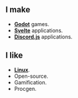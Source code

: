 ## I make

- **[Godot](https://github.com/godotengine/godot)** games.
- **[Svelte](https://github.com/sveltejs/svelte)** applications.
- **[Discord.js](https://github.com/discordjs/discord.js/)** applications.

## I like

- **[Linux](https://github.com/torvalds/linux)**.
- Open-source.
- Gamification.
- Procgen.
